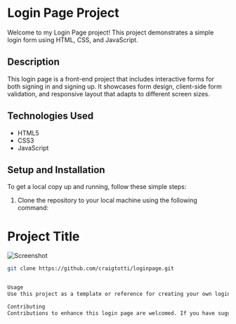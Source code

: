 # Login Page Project

Welcome to my Login Page project! This project demonstrates a simple login form using HTML, CSS, and JavaScript.

## Description

This login page is a front-end project that includes interactive forms for both signing in and signing up. It showcases form design, client-side form validation, and responsive layout that adapts to different screen sizes.

## Technologies Used

- HTML5
- CSS3
- JavaScript

## Setup and Installation

To get a local copy up and running, follow these simple steps:

1. Clone the repository to your local machine using the following command:

# Project Title

![Screenshot](login.png)


```bash
git clone https://github.com/craigtotti/loginpage.git


Usage
Use this project as a template or reference for creating your own login pages in web applications. Feel free to modify the code to fit your specific requirements.

Contributing
Contributions to enhance this login page are welcomed. If you have suggestions to improve it, please fork the repository and create a pull request
